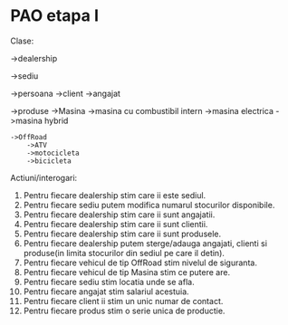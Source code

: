 # PAO etapa I
Clase:

->dealership

->sediu

->persoana
	->client
	->angajat

->produse
	->Masina
		->masina cu combustibil intern
		->masina electrica
		->masina hybrid

	->OffRoad	
		->ATV
		->motocicleta
		->bicicleta

Actiuni/interogari:
1. Pentru fiecare dealership stim care ii este sediul.
2. Pentru fiecare sediu putem modifica numarul stocurilor disponibile.
3. Pentru fiecare dealership stim care ii sunt angajatii.
4. Pentru fiecare dealership stim care ii sunt clientii.
5. Pentru fiecare dealership stim care ii sunt produsele.
6. Pentru fiecare dealership putem sterge/adauga angajati, clienti si produse(in limita stocurilor din sediul pe care il detin).
7. Pentru fiecare vehicul de tip OffRoad stim nivelul de siguranta.
8. Pentru fiecare vehicul de tip Masina stim ce putere are.
9. Pentru fiecare sediu stim locatia unde se afla.
10. Pentru fiecare angajat stim salariul acestuia.
11. Pentru fiecare client ii stim un unic numar de contact.
12. Pentru fiecare produs stim o serie unica de productie.
